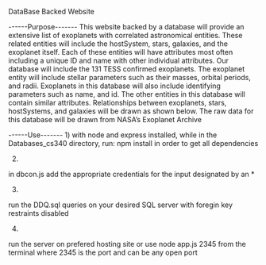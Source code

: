 DataBase Backed Website

------Purpose-------
This website backed by a database will provide an extensive list of exoplanets with correlated astronomical entities. These related entities will include the hostSystem, stars, galaxies, and the exoplanet itself. Each of these entities will have attributes most often including a unique ID and name with other individual attributes. Our database will include the 131 TESS confirmed exoplanets. The exoplanet entity will include stellar parameters such as their masses, orbital periods, and radii. Exoplanets in this database will also include identifying parameters such as name, and id. The other entities in this database will contain similar attributes. Relationships between exoplanets, stars, hostSystems, and galaxies will be drawn as shown below. The raw data for this database will be drawn from NASA’s Exoplanet Archive

------Use-------
1)
with node and express installed, while in the Databases_cs340 directory, run:
    npm install
in order to get all dependencies

2)
in dbcon.js add the appropriate credentials for the input 
designated by an *

3)
run the DDQ.sql queries on your desired SQL server with foregin key restraints disabled

4) 
run the server on prefered hosting site or use 
    node app.js 2345
from the terminal where 2345 is the port and can be any open port
